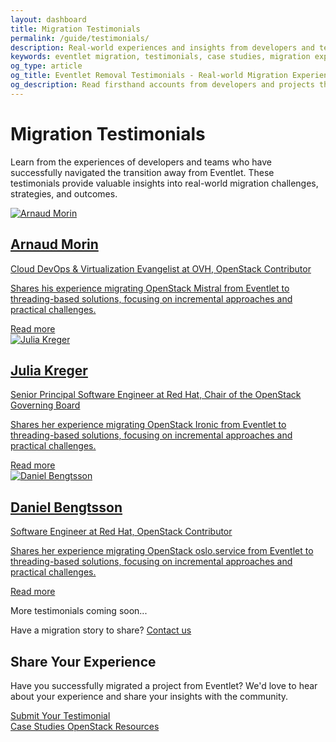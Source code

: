 ```yaml
---
layout: dashboard
title: Migration Testimonials
permalink: /guide/testimonials/
description: Real-world experiences and insights from developers and teams who have successfully migrated away from Eventlet to modern alternatives.
keywords: eventlet migration, testimonials, case studies, migration experiences, eventlet removal stories, success stories
og_type: article
og_title: Eventlet Removal Testimonials - Real-world Migration Experiences
og_description: Read firsthand accounts from developers and projects that have successfully migrated from Eventlet to modern asynchronous alternatives.
---
```


<h1 class="text-4xl font-bold mb-8">Migration Testimonials</h1>

<p class="mt-6 text-xl">Learn from the experiences of developers and teams who have successfully navigated the transition away from Eventlet. These testimonials provide valuable insights into real-world migration challenges, strategies, and outcomes.</p>

<div class="mt-10 grid grid-cols-1 md:grid-cols-2 gap-8">
  <a href="{{ site.baseurl }}{% link guide/testimonials/arnaud-morin.md %}" class="block bg-gray-800 bg-opacity-70 p-6 rounded-lg hover:bg-gray-700 hover:bg-opacity-70 transition-all hover:scale-105">
    <div class="flex items-center mb-4">
      <img src="{{ site.baseurl }}/images/testimonials/arnaud-morin.jpg" alt="Arnaud Morin" class="w-16 h-16 rounded-full mr-4 object-cover border-2 border-cyan-400">
      <div>
        <h2 class="text-2xl font-bold">Arnaud Morin</h2>
        <p class="text-gray-300">Cloud DevOps & Virtualization Evangelist at OVH, OpenStack Contributor</p>
      </div>
    </div>
    <p class="text-xl">Shares his experience migrating OpenStack Mistral from Eventlet to threading-based solutions, focusing on incremental approaches and practical challenges.</p>
    <div class="mt-4 text-cyan-400 flex items-center">
      Read more <i class="fas fa-arrow-right ml-2"></i>
    </div>
  </a>
  <a href="{{ site.baseurl }}{% link guide/testimonials/julia-kreger.md %}" class="block bg-gray-800 bg-opacity-70 p-6 rounded-lg hover:bg-gray-700 hover:bg-opacity-70 transition-all hover:scale-105">
    <div class="flex items-center mb-4">
      <img src="{{ site.baseurl }}/images/testimonials/julia-kreger.jpg" alt="Julia Kreger" class="w-16 h-16 rounded-full mr-4 object-cover border-2 border-cyan-400">
      <div>
        <h2 class="text-2xl font-bold">Julia Kreger</h2>
        <p class="text-gray-300">Senior Principal Software Engineer at Red Hat, Chair of the OpenStack Governing Board</p>
      </div>
    </div>
    <p class="text-xl">Shares her experience migrating OpenStack Ironic from Eventlet to threading-based solutions, focusing on incremental approaches and practical challenges.</p>
    <div class="mt-4 text-cyan-400 flex items-center">
      Read more <i class="fas fa-arrow-right ml-2"></i>
    </div>
  </a>
  <a href="{{ site.baseurl }}{% link guide/testimonials/daniel-bengtsson.md %}" class="block bg-gray-800 bg-opacity-70 p-6 rounded-lg hover:bg-gray-700 hover:bg-opacity-70 transition-all hover:scale-105">
    <div class="flex items-center mb-4">
      <img src="{{ site.baseurl }}/images/testimonials/daniel-bengtsson.png" alt="Daniel Bengtsson" class="w-16 h-16 rounded-full mr-4 object-cover border-2 border-cyan-400">
      <div>
        <h2 class="text-2xl font-bold">Daniel Bengtsson</h2>
        <p class="text-gray-300">Software Engineer at Red Hat, OpenStack Contributor</p>
      </div>
    </div>
    <p class="text-xl">Shares her experience migrating OpenStack oslo.service from Eventlet to threading-based solutions, focusing on incremental approaches and practical challenges.</p>
    <div class="mt-4 text-cyan-400 flex items-center">
      Read more <i class="fas fa-arrow-right ml-2"></i>
    </div>
  </a>
  
  <!-- Placeholder for future testimonials -->
  <div class="bg-gray-800 bg-opacity-40 p-6 rounded-lg border border-dashed border-gray-600 flex items-center justify-center">
    <div class="text-center">
      <div class="text-5xl text-gray-600 mb-4">
        <i class="fas fa-user-plus"></i>
      </div>
      <p class="text-xl text-gray-400">More testimonials coming soon...</p>
      <p class="mt-2 text-gray-500">Have a migration story to share? <a href="{{ site.github_repo }}" class="text-cyan-400 hover:underline">Contact us</a></p>
    </div>
  </div>
</div>

<div class="mt-16">
  <h2 class="text-3xl font-bold mb-6">Share Your Experience</h2>
  <p class="text-xl">Have you successfully migrated a project from Eventlet? We'd love to hear about your experience and share your insights with the community.</p>
  
  <div class="mt-6">
    <a href="{{ site.github_repo }}" class="inline-block bg-gradient-to-r from-cyan-500 to-blue-600 text-white font-semibold py-3 px-8 rounded-lg hover:scale-105 transition-transform" target="_blank">
      Submit Your Testimonial
    </a>
  </div>
</div>

<div class="mt-10 flex justify-between">
    <a href="{{ site.baseurl }}{% link guide/studies.md %}" class="inline-block bg-gradient-to-r from-yellow-400 to-yellow-600 text-gray-900 font-semibold py-3 px-8 rounded hover:scale-105 transition-transform">
        <i class="fas fa-arrow-left mr-2"></i>Case Studies
    </a>
    <a href="{{ site.baseurl }}{% link guide/openstack.md %}" class="inline-block bg-gradient-to-r from-cyan-400 to-blue-600 text-gray-900 font-semibold py-3 px-8 rounded hover:scale-105 transition-transform">
        OpenStack Resources<i class="fas fa-arrow-right ml-2"></i>
    </a>
</div>

